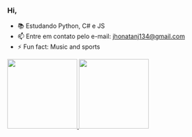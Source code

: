 ### Hi, 
- 📚 Estudando Python, C# e JS
- 📫 Entre em contato pelo e-mail: jhonatanj134@gmail.com
- ⚡ Fun fact: Music and sports

<div>
  <a href="https://github.com/fellpsr">
  <img height="160em" src="https://github-readme-stats.vercel.app/api?username=jhonj134&show_icons=true&theme=aura&include_all_commits=true&count_private=true"/>
  <img height="160em" src="https://github-readme-stats.vercel.app/api/top-langs/?username=jhonj134&layout=compact&langs_count=7&theme=aura"/>
</div>
